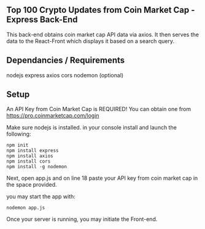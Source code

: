 ## Top 100 Crypto Updates from Coin Market Cap - Express Back-End

This back-end obtains coin market cap API data via axios. It then serves the data to the React-Front which displays it based on a search query.

## Dependancies / Requirements

nodejs
express
axios
cors
nodemon (optional)

## Setup

An API Key from Coin Market Cap is REQUIRED! You can obtain one from https://pro.coinmarketcap.com/login

Make sure nodejs is installed. in your console install and launch the following:

    npm init
    npm install express
    npm install axios
    npm install cors
    npm install -g nodemon 

Next, open app.js and on line 18 paste your API key from coin market cap in the space provided.

you may start the app with:

    nodemon app.js

Once your server is running, you may initiate the Front-end.
